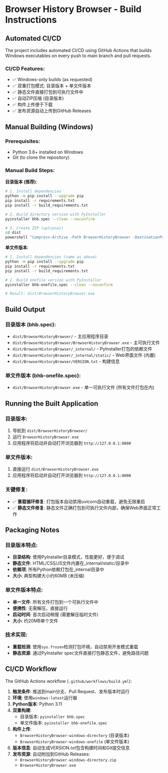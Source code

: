 # Browser History Browser - Build Instructions

## Automated CI/CD

The project includes automated CI/CD using GitHub Actions that builds Windows executables on every push to main branch and pull requests.

### CI/CD Features:
- ✅ Windows-only builds (as requested)
- ✅ 双重打包模式: 目录版本 + 单文件版本
- ✅ 静态文件直接打包到可执行文件中
- ✅ 自动ZIP压缩 (目录版本)
- ✅ 构件上传便于下载
- ✅ 发布资源自动上传到GitHub Releases

## Manual Building (Windows)

### Prerequisites:
- Python 3.8+ installed on Windows
- Git (to clone the repository)

### Manual Build Steps:

**目录版本 (推荐)**:
```bash
# 1. Install dependencies
python -m pip install --upgrade pip
pip install -r requirements.txt
pip install -r build_requirements.txt

# 2. Build directory version with PyInstaller
pyinstaller bhb.spec --clean --noconfirm

# 3. Create ZIP (optional)
cd dist
powershell "Compress-Archive -Path BrowserHistoryBrowser -DestinationPath BrowserHistoryBrowser-windows-directory.zip"
```

**单文件版本**:
```bash
# 1. Install dependencies (same as above)
python -m pip install --upgrade pip
pip install -r requirements.txt
pip install -r build_requirements.txt

# 2. Build onefile version with PyInstaller
pyinstaller bhb-onefile.spec --clean --noconfirm

# Result: dist/BrowserHistoryBrowser.exe
```

## Build Output

### 目录版本 (bhb.spec):
- `dist/BrowserHistoryBrowser/` - 主应用程序目录
- `dist/BrowserHistoryBrowser/BrowserHistoryBrowser.exe` - 主可执行文件
- `dist/BrowserHistoryBrowser/_internal/` - PyInstaller打包的依赖文件
- `dist/BrowserHistoryBrowser/_internal/static/` - Web界面文件 (内置)
- `dist/BrowserHistoryBrowser/VERSION.txt` - 构建信息

### 单文件版本 (bhb-onefile.spec):
- `dist/BrowserHistoryBrowser.exe` - 单一可执行文件 (所有文件打包在内)

## Running the Built Application

### 目录版本:
1. 导航到 `dist/BrowserHistoryBrowser/`
2. 运行 `BrowserHistoryBrowser.exe`
3. 应用程序将启动并自动打开浏览器到 `http://127.0.0.1:8000`

### 单文件版本:
1. 直接运行 `dist/BrowserHistoryBrowser.exe`
2. 应用程序将启动并自动打开浏览器到 `http://127.0.0.1:8000`

### 关键修复:
- ✅ **重载循环修复**: 打包版本自动禁用uvicorn自动重载，避免无限重启
- ✅ **静态文件修复**: 静态文件正确打包到可执行文件内部，确保Web界面正常工作

## Packaging Notes

### 目录版本特点:
- **目录结构**: 使用PyInstaller目录模式，性能更好，便于调试
- **静态文件**: HTML/CSS/JS文件内置在_internal/static/目录中
- **依赖项**: 所有Python依赖打包在_internal目录中
- **大小**: 典型构建大小约60MB (未压缩)

### 单文件版本特点:
- **单一文件**: 所有文件打包到一个可执行文件中
- **便携性**: 无需解压，直接运行
- **启动时间**: 首次启动稍慢 (需要解压临时文件)
- **大小**: 约20MB单个文件

### 技术实现:
- **重载检测**: 使用`sys.frozen`检测打包环境，自动禁用开发模式重载
- **静态资源**: 通过PyInstaller spec文件直接打包静态文件，避免路径问题

## CI/CD Workflow

The GitHub Actions workflow (`.github/workflows/build.yml`):

1. **触发条件**: 推送到main分支、Pull Request、发布版本时运行
2. **环境**: 使用`windows-latest`运行器
3. **Python版本**: Python 3.11
4. **双重构建**: 
   - 目录版本: `pyinstaller bhb.spec`
   - 单文件版本: `pyinstaller bhb-onefile.spec`
5. **构件上传**:
   - `BrowserHistoryBrowser-windows-directory` (目录版本)
   - `BrowserHistoryBrowser-windows-onefile` (单文件版本)
6. **版本信息**: 自动生成VERSION.txt包含构建时间和Git提交信息
7. **发布资源**: 自动附加到GitHub Releases:
   - `BrowserHistoryBrowser-windows-directory.zip`
   - `BrowserHistoryBrowser.exe`